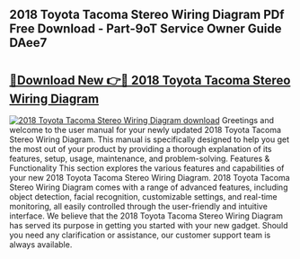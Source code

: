 ## 2018 Toyota Tacoma Stereo Wiring Diagram PDf Free Download - Part-9oT Service Owner Guide DAee7

# <h2><a href="http://dfur9fb.blite.top/?on=2018+Toyota+Tacoma+Stereo+Wiring+Diagram">🔗Download New 👉🔴 2018 Toyota Tacoma Stereo Wiring Diagram</a></h2>

[![2018 Toyota Tacoma Stereo Wiring Diagram download](https://i.imgur.com/lujVjoI.png)](http://dfur9fb.blite.top/?on=2018+Toyota+Tacoma+Stereo+Wiring+Diagram)
Greetings and welcome to the user manual for your newly updated 2018 Toyota Tacoma Stereo Wiring Diagram. This manual is specifically designed to help you get the most out of your product by providing a thorough explanation of its features, setup, usage, maintenance, and problem-solving. Features & Functionality This section explores the various features and capabilities of your new 2018 Toyota Tacoma Stereo Wiring Diagram. 2018 Toyota Tacoma Stereo Wiring Diagram comes with a range of advanced features, including object detection, facial recognition, customizable settings, and real-time monitoring, all easily controlled through the user-friendly and intuitive interface. We believe that the 2018 Toyota Tacoma Stereo Wiring Diagram has served its purpose in getting you started with your new gadget. Should you need any clarification or assistance, our customer support team is always available.
